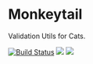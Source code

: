 Monkeytail
=========================

Validation Utils for Cats.

[![Build Status](https://travis-ci.org/sksamuel/monkeytail.png?branch=master)](https://travis-ci.org/sksamuel/monkeytail)
[<img src="https://img.shields.io/maven-central/v/com.sksamuel.monkeytail/monkeytail_2.11.svg?label=latest%20release%20for%202.11"/>](http://search.maven.org/#search%7Cga%7C1%7Ca%3A%22monkeytail_2.11%22)
[<img src="https://img.shields.io/maven-central/v/com.sksamuel.monkeytail/monkeytail_2.12.svg?label=latest%20release%20for%202.12"/>](http://search.maven.org/#search%7Cga%7C1%7Ca%3A%22monkeytail_2.12%22)
